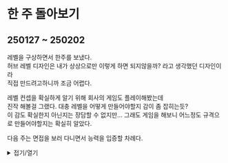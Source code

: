 # 한 주 돌아보기
## 250127 ~ 250202
레벨을 구상하면서 한주를 보냈다.\
허브 레벨 디자인은 내가 상상으로만 이렇게 하면 되지않을까? 라고 생각했던 디자인이라\
직접 만드려고하니까 조금 어렵다.

레벨 컨셉을 확실하게 알기 위해 회사의 게임도 플레이해봤는데\
진작 해볼걸 그랬다. 대충 레벨을 어떻게 만들어야할지 감이 좀 잡히는듯?\
이 감도 확실한지 아닌지는 장담할 수 없지만... 그래도 게임을 해보니 어느정도 규격으로 만들어야할지는 확실히 알았다.

다음 주는 면접을 보러 다니면서 능력을 입증할 차례다.


<details>
<summary>접기/열기</summary>

![image](https://github.com/user-attachments/assets/2307ab9b-3de9-49f1-9794-96b98e9a4a07)

![image](https://github.com/user-attachments/assets/2fe949ba-6f6f-491d-9c55-440fe9f8cc2d)

</details>

